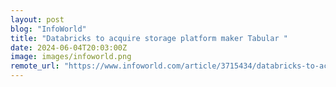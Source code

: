 ```yaml
---
layout: post
blog: "InfoWorld"
title: "Databricks to acquire storage platform maker Tabular "
date: 2024-06-04T20:03:00Z
image: images/infoworld.png
remote_url: "https://www.infoworld.com/article/3715434/databricks-to-acquire-storage-platform-maker-tabular.html#tk.rss_applicationdevelopment"
---
```

